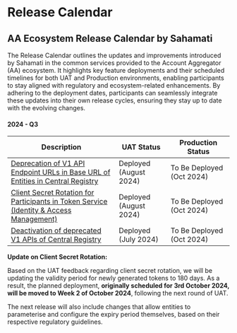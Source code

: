 # Release Calendar

## AA Ecosystem Release Calendar by Sahamati

The Release Calendar outlines the updates and improvements introduced by Sahamati in the common services provided to the Account Aggregator (AA) ecosystem. It highlights key feature deployments and their scheduled timelines for both UAT and Production environments, enabling participants to stay aligned with regulatory and ecosystem-related enhancements. By adhering to the deployment dates, participants can seamlessly integrate these updates into their own release cycles, ensuring they stay up to date with the evolving changes.

#### 2024 - Q3

<table><thead><tr><th width="415">Description</th><th width="147">UAT Status</th><th width="186">Production Status</th></tr></thead><tbody><tr><td><a href="deprecation-of-v1-api-endpoint-urls.md">Deprecation of V1 API Endpoint URLs in Base URL of Entities in Central Registry</a> </td><td>Deployed<br>(August 2024)</td><td>To Be Deployed<br>(Oct 2024)</td></tr><tr><td><a href="client-secret-rotation.md">Client Secret Rotation for Participants in Token Service (Identity &#x26; Access Management)</a></td><td>Deployed<br>(August 2024)</td><td>To Be Deployed<br>(Oct 2024)</td></tr><tr><td><a href="deactivation-of-deprecated-v1-apis.md">Deactivation of deprecated V1 APIs of Central Registry</a></td><td>Deployed<br>(July 2024)</td><td>To Be Deployed<br>(Oct 2024)</td></tr></tbody></table>

**Update on Client Secret Rotation:**

Based on the UAT feedback regarding client secret rotation, we will be updating the validity period for newly generated tokens to 180 days. As a result, the planned deployment, **originally scheduled for 3rd October 2024, will be moved to Week 2 of October 2024**, following the next round of UAT.

The next release will also include changes that allow entities to parameterise and configure the expiry period themselves, based on their respective regulatory guidelines.
